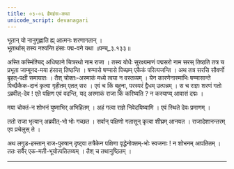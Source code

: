 ```yaml
---
title: ०३-०६ हैमहंस-कथा
unicode_script: devanagari
---
```

भूतान् यो नानुगृह्णाति ह्य् आत्मनः शरणागतान् ।  
भूतार्थास् तस्य नश्यन्ति हंसाः पद्म-वने यथा ॥पन्च्_३.१३३॥  

अस्ति कस्मिंश्चिद् अधिष्ठाने चित्ररथो नाम राजा । तस्य योधैः सुरक्ष्यमाणं पद्मसरो नाम सरस् तिष्ठति तत्र च प्रभूता जाम्बूनद-मया हंसास् तिष्ठन्ति । षण्मासे षण्मासे पिच्छम् एकैकं परित्यजन्ति । अथ तत्र सरसि सौवर्णो बृहत्-पक्षी समायातः । तैश् चोक्तः-अस्माकं मध्ये त्वया न वस्तव्यम् । येन कारणेनास्माभिः षण्मासान्ते पिच्छैकैक-दानं कृत्वा गृहीतम् एतत् सरः । एवं च किं बहुना, परस्परं द्वैधम् उत्पन्नम् । स च राज्ञः शरणं गतो ऽब्रवीत्-देव ! एते पक्षिण एवं वदन्ति, यद् अस्माकं राजा किं करिष्यति ? न कस्याप्य् आवासं दद्मः ।  

मया चोक्तं-न शोभनं युष्माभिर् अभिहितम् । अहं गत्वा राज्ञे निवेदयिष्यामि । एवं स्थिते देवः प्रमाणम् ।  

ततो राजा भृत्यान् अब्रवीत्-भो भोः गच्छत । सर्वान् पक्षिणो गतासून् कृत्वा शीघ्रम् आनयत । राजादेशानन्तरम् एव प्रचेलुस् ते ।  

अथ लगुड-हस्तान् राज-पुरुषान् दृष्ट्वा तत्रैकेन पक्षिणा वृद्धेनोक्तम्-भोः स्वजनाः ! न शोभनम् आपतितम् । ततः सर्वैर् एक-मती-भूयोत्पतितव्यम् । तैश् च तथानुष्ठितम् ।  


***********************************************************************
